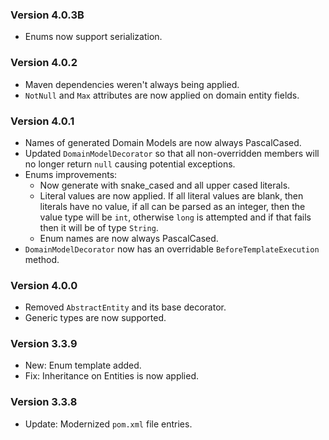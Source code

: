 ### Version 4.0.3B

- Enums now support serialization.

### Version 4.0.2

- Maven dependencies weren't always being applied.
- `NotNull` and `Max` attributes are now applied on domain entity fields.

### Version 4.0.1

- Names of generated Domain Models are now always PascalCased.
- Updated `DomainModelDecorator` so that all non-overridden members will no longer return `null` causing potential exceptions.
- Enums improvements:
    - Now generate with snake_cased and all upper cased literals.
    - Literal values are now applied. If all literal values are blank, then literals have no value, if all can be parsed as an integer, then the value type will be `int`, otherwise `long` is attempted and if that fails then it will be of type `String`.
    - Enum names are now always PascalCased.
- `DomainModelDecorator` now has an overridable `BeforeTemplateExecution` method.

### Version 4.0.0

- Removed `AbstractEntity` and its base decorator.
- Generic types are now supported.

### Version 3.3.9

- New: Enum template added.
- Fix: Inheritance on Entities is now applied.

### Version 3.3.8

- Update: Modernized `pom.xml` file entries.
